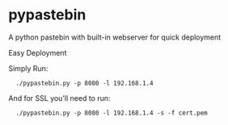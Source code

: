 # pypastebin

A python pastebin with built-in webserver for quick deployment

Easy Deployment

Simply Run:

      ./pypastebin.py -p 8080 -l 192.168.1.4

And for SSL you'll need to run:

      ./pypastebin.py -p 8080 -l 192.168.1.4 -s -f cert.pem
